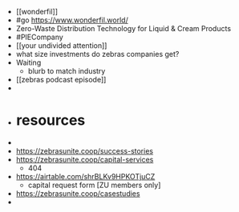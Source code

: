 - [[wonderfil]]
- #go https://www.wonderfil.world/
- Zero-Waste Distribution Technology for Liquid & Cream Products
- #PIECompany
- [[your undivided attention]]
- what size investments do zebras companies get?
- Waiting
	- blurb to match industry
- [[zebras podcast episode]]
-
- # resources
-
- https://zebrasunite.coop/success-stories
- https://zebrasunite.coop/capital-services
	- 404
- https://airtable.com/shrBLKv9HPKOTjuCZ
	- capital request form [ZU members only]
- https://zebrasunite.coop/casestudies
-